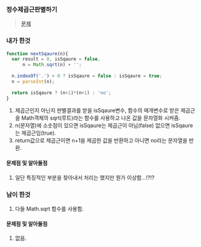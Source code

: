 ### 정수제곱근판별하기
> [문제](https://programmers.co.kr/learn/challenge_codes/120)

### 내가 한것
```javascript
function nextSqaure(n){
  var result = 0, isSqaure = false,
      n = Math.sqrt(n) + '';
  
  n.indexOf('.') > 0 ? isSqaure = false : isSqaure = true;
  n = parseInt(n);
  
  return isSqaure ? (n+1)*(n+1) : 'no';
}
```
1. 제곱근인지 아닌지 판별결과를 받을 isSqaure변수, 함수의 매개변수로 받은 제곱근을 Math객체의 sqrt(루트)라는 함수를 사용하고 나온 값을 문자열화 시켜줌.
2. n(문자열)에 소숫점이 있으면 isSqaure는 제곱근이 아님(false) 없으면 isSqaure는 제곱근임(true).
3. return값으로 제곱근이면 n+1을 제곱한 값을 반환하고 아니면 no라는 문자열을 반환. 
#### 문제점 및 알아둘점
1. 일단 특징적인 부분을 찾아내서 처리는 했지만 뭔가 이상함...!?!?
### 남이 한것
1. 다들 Math.sqrt 함수를 사용함.
#### 문제점 및 알아둘점
1. 없음.